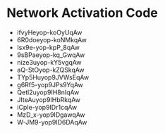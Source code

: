 # Network Activation Code
* ifvyHeyop-koOyUqAw
* 6R0doeyop-koNMkqAw
* Isx9e-yop-kpP_8qAw
* 9sBPaeyop-kq_GwqAw
* nize3uyop-kY5vgqAw
* aQ-StOyop-kZQSkqAw
* TYp5Huyop9JVWsEqAw
* g6Rf5-yop9JPs9YqAw
* Qetl2uyop9IH8nIqAw
* JIteAuyop9IHbRkqAw
* iCpIe-yop9IDr1cqAw
* MzD_x-yop9IDgawqAw
* W-JM9-yop9ID6DAqAw